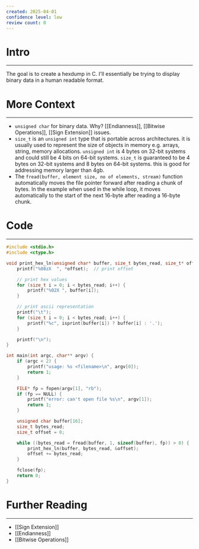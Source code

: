 ```yaml
---
created: 2025-04-01
confidence level: low
review count: 0
---
```

# Intro
---
The goal is to create a hexdump in C. I'll essentially be trying to display binary data in a human readable format.

# More Context
---
- `unsigned char` for binary data. Why? [[Endianness]], [[Bitwise Operations]], [[Sign Extension]] issues.
- `size_t` is an `unsigned int` type that is portable across architectures. it is usually used to represent the size of objects in memory e.g. arrays, string, memory allocations. `unsigned int` is 4 bytes on 32-bit systems and could still be 4 bits on 64-bit systems. `size_t` is guaranteed to be 4 bytes on 32-bit systems and 8 bytes on 64-bit systems. this is good for addressing memory larger than 4gb.
- The `fread(buffer, element size, no of elements, stream)` function automatically moves the file pointer forward after reading a chunk of bytes. In the example when used in the while loop, it moves automatically to the start of the next 16-byte after reading a 16-byte chunk.


# Code
---
```c
#include <stdio.h>
#include <ctype.h>

void print_hex_ln(unsigned char* buffer, size_t bytes_read, size_t* offset) {
    printf("%08zX  ", *offset);  // print offset

    // print hex values
    for (size_t i = 0; i < bytes_read; i++) {
        printf("%02X ", buffer[i]);
    }

    // print ascii representation
    printf("\t");
    for (size_t i = 0; i < bytes_read; i++) {
        printf("%c", isprint(buffer[i]) ? buffer[i] : '.');
    }

    printf("\n");
}

int main(int argc, char** argv) {
    if (argc < 2) {
        printf("usage: %s <filename>\n", argv[0]);
        return 1;
    }

    FILE* fp = fopen(argv[1], "rb");
    if (fp == NULL) {
        printf("error: can't open file %s\n", argv[1]);
        return 1;
    }

    unsigned char buffer[16];
    size_t bytes_read;
    size_t offset = 0;

    while ((bytes_read = fread(buffer, 1, sizeof(buffer), fp)) > 0) {
        print_hex_ln(buffer, bytes_read, &offset);
        offset += bytes_read;
    }

    fclose(fp);
    return 0;
}
```
# Further  Reading
---
- [[Sign Extension]]
- [[Endianness]]
- [[Bitwise Operations]]